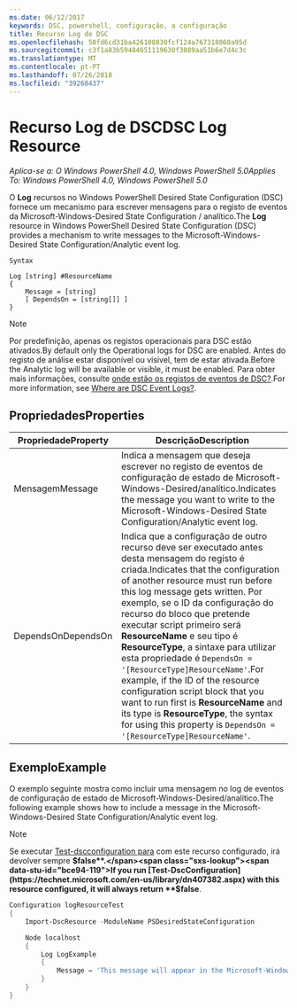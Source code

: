 ```yaml
---
ms.date: 06/12/2017
keywords: DSC, powershell, configuração, a configuração
title: Recurso Log de DSC
ms.openlocfilehash: 50fd6cd31ba426108830fcf124a767318060a95d
ms.sourcegitcommit: c3f1a83b59484651119630f3089aa51b6e7d4c3c
ms.translationtype: MT
ms.contentlocale: pt-PT
ms.lasthandoff: 07/26/2018
ms.locfileid: "39268437"
---
```

# <a name="dsc-log-resource"></a><span data-ttu-id="bce94-103">Recurso Log de DSC</span><span class="sxs-lookup"><span data-stu-id="bce94-103">DSC Log Resource</span></span>

<span data-ttu-id="bce94-104">_Aplica-se a: O Windows PowerShell 4.0, Windows PowerShell 5.0_</span><span class="sxs-lookup"><span data-stu-id="bce94-104">_Applies To: Windows PowerShell 4.0, Windows PowerShell 5.0_</span></span>

<span data-ttu-id="bce94-105">O __Log__ recursos no Windows PowerShell Desired State Configuration (DSC) fornece um mecanismo para escrever mensagens para o registo de eventos da Microsoft-Windows-Desired State Configuration / analítico.</span><span class="sxs-lookup"><span data-stu-id="bce94-105">The __Log__ resource in Windows PowerShell Desired State Configuration (DSC) provides a mechanism to write messages to the Microsoft-Windows-Desired State Configuration/Analytic event log.</span></span>

```
Syntax

Log [string] #ResourceName
{
    Message = [string]
    [ DependsOn = [string[]] ]
}
```

> [!NOTE]
> <span data-ttu-id="bce94-106">Por predefinição, apenas os registos operacionais para DSC estão ativados.</span><span class="sxs-lookup"><span data-stu-id="bce94-106">By default only the Operational logs for DSC are enabled.</span></span> <span data-ttu-id="bce94-107">Antes do registo de análise estar disponível ou visível, tem de estar ativada.</span><span class="sxs-lookup"><span data-stu-id="bce94-107">Before the Analytic log will be available or visible, it must be enabled.</span></span> <span data-ttu-id="bce94-108">Para obter mais informações, consulte [onde estão os registos de eventos de DSC?](troubleshooting.md#where-are-dsc-event-logs).</span><span class="sxs-lookup"><span data-stu-id="bce94-108">For more information, see [Where are DSC Event Logs?](troubleshooting.md#where-are-dsc-event-logs).</span></span>

## <a name="properties"></a><span data-ttu-id="bce94-109">Propriedades</span><span class="sxs-lookup"><span data-stu-id="bce94-109">Properties</span></span>

| <span data-ttu-id="bce94-110">Propriedade</span><span class="sxs-lookup"><span data-stu-id="bce94-110">Property</span></span> | <span data-ttu-id="bce94-111">Descrição</span><span class="sxs-lookup"><span data-stu-id="bce94-111">Description</span></span> |
| --- | --- |
| <span data-ttu-id="bce94-112">Mensagem</span><span class="sxs-lookup"><span data-stu-id="bce94-112">Message</span></span>| <span data-ttu-id="bce94-113">Indica a mensagem que deseja escrever no registo de eventos de configuração de estado de Microsoft-Windows-Desired/analítico.</span><span class="sxs-lookup"><span data-stu-id="bce94-113">Indicates the message you want to write to the Microsoft-Windows-Desired State Configuration/Analytic event log.</span></span>|
| <span data-ttu-id="bce94-114">DependsOn</span><span class="sxs-lookup"><span data-stu-id="bce94-114">DependsOn</span></span> | <span data-ttu-id="bce94-115">Indica que a configuração de outro recurso deve ser executado antes desta mensagem do registo é criada.</span><span class="sxs-lookup"><span data-stu-id="bce94-115">Indicates that the configuration of another resource must run before this log message gets written.</span></span> <span data-ttu-id="bce94-116">Por exemplo, se o ID da configuração do recurso do bloco que pretende executar script primeiro será **ResourceName** e seu tipo é **ResourceType**, a sintaxe para utilizar esta propriedade é `DependsOn = '[ResourceType]ResourceName'`.</span><span class="sxs-lookup"><span data-stu-id="bce94-116">For example, if the ID of the resource configuration script block that you want to run first is **ResourceName** and its type is **ResourceType**, the syntax for using this property is `DependsOn = '[ResourceType]ResourceName'`.</span></span>|

## <a name="example"></a><span data-ttu-id="bce94-117">Exemplo</span><span class="sxs-lookup"><span data-stu-id="bce94-117">Example</span></span>

<span data-ttu-id="bce94-118">O exemplo seguinte mostra como incluir uma mensagem no log de eventos de configuração de estado de Microsoft-Windows-Desired/analítico.</span><span class="sxs-lookup"><span data-stu-id="bce94-118">The following example shows how to include a message in the Microsoft-Windows-Desired State Configuration/Analytic event log.</span></span>

> [!NOTE]
> <span data-ttu-id="bce94-119">Se executar [Test-dscconfiguration para](https://technet.microsoft.com/en-us/library/dn407382.aspx) com este recurso configurado, irá devolver sempre **$false**.</span><span class="sxs-lookup"><span data-stu-id="bce94-119">If you run [Test-DscConfiguration](https://technet.microsoft.com/en-us/library/dn407382.aspx) with this resource configured, it will always return **$false**.</span></span>

```powershell
Configuration logResourceTest
{
    Import-DscResource -ModuleName PSDesiredStateConfiguration

    Node localhost
    {
        Log LogExample
        {
            Message = 'This message will appear in the Microsoft-Windows-Desired State Configuration/Analytic event log.'
        }
    }
}
```